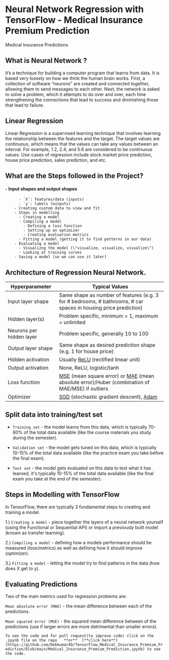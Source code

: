 # Neural Network Regression with TensorFlow - Medical Insurance Premium Prediction
Medical Insurance Predictions
 
 ## What is Neural Network ?
 It’s a technique for building a computer program that learns from data. It is based very loosely on how we think the human brain works. First, a collection of software “neurons” are created and connected together, allowing them to send messages to each other. Next, the network is asked to solve a problem, which it attempts to do over and over, each time strengthening the connections that lead to success and diminishing those that lead to failure.
 ## Linear Regression
Linear Regression is a supervised learning technique that involves learning the relationship between the features and the target. The target values are continuous, which means that the values can take any values between an interval. For example, 1.2, 2.4, and 5.6 are considered to be continuous values. Use-cases of regression include stock market price prediction, house price prediction, sales prediction, and etc.
 
 ## What are the Steps followed in the Project?
 #### - Input shapes and output shapes
          - `X`: features/data (inputs)
          - `y`: labels (outputs)
        - Creating custom data to view and fit
        - Steps in modelling
          - Creating a model
          - Compiling a model
            - Defining a loss function
            - Setting up an optimizer
            - Creating evaluation metrics
          - Fitting a model (getting it to find patterns in our data)
        - Evaluating a model
          - Visualizng the model (\"visualize, visualize, visualize\")
          - Looking at training curves
        - Saving a model (so we can use it later)
        
## Architecture of Regression Neural Network.

| **Hyperparameter**  | **Typical Values** |
| ------------- | ------------- |
| Input layer shape  | Same shape as number of features (e.g. 3 for # bedrooms, # bathrooms, # car spaces in housing price prediction)  |
| Hidden layer(s)  | Problem specific, minimum = 1, maximum = unlimited  |
| Neurons per hidden layer  | Problem specific, generally 10 to 100  |
| Output layer shape  | Same shape as desired prediction shape (e.g. 1 for house price)  |
| Hidden activation  | Usually [ReLU](https://www.kaggle.com/dansbecker/rectified-linear-units-relu-in-deep-learning) (rectified linear unit)  |
| Output activation  | None, ReLU, logistic/tanh  |
| Loss function  | [MSE](https://en.wikipedia.org/wiki/Mean_squared_error) (mean square error) or [MAE](https://en.wikipedia.org/wiki/Mean_absolute_error) (mean absolute error)/Huber (combination of MAE/MSE) if outliers  |
| Optimizer  | [SGD](https://www.tensorflow.org/api_docs/python/tf/keras/optimizers/SGD) (stochastic gradient descent), [Adam](https://www.tensorflow.org/api_docs/python/tf/keras/optimizers/Adam)  |

## Split data into training/test set
* `Training set` - the model learns from this data, which is typically 70-80% of the total data available (like the course materials you study during the semester).

* `Validation set` - the model gets tuned on this data, which is typically 10-15% of the total data available (like the practice exam you take before the final exam).

* `Test set` - the model gets evaluated on this data to test what it has learned, it's typically 10-15% of the total data available (like the final exam you take at the end of the semester).



## Steps in Modelling with TensorFlow
In TensorFlow, there are typically 3 fundamental steps to creating and training a model.

1.) `Creating a model` - piece together the layers of a neural network yourself (using the Functional or Sequential API) or import a previously built model (known as transfer learning).

2.) `Compiling a model` - defining how a models performance should be measured (loss/metrics) as well as defining how it should improve (optimizer).

3.) `Fitting a model` - letting the model try to find patterns in the data (how does X get to y).

## Evaluating Predictions
Two of the main metrics used for regression problems are:

`Mean absolute error (MAE)` - the mean difference between each of the predictions.

`Mean squared error (MSE)` - the squared mean difference between of the predictions (use if larger errors are more detrimental than smaller errors).


`To see the code and for pull request(to improve code) click on the .ipynb file on the repo   **or**  [**click here**](https://github.com/Debkumar49/TensorFlow_Medical_Insurance_Premium_Prediction/blob/main/Medical_Insurance_Premium_Prediction.ipynb) to see the code. `

